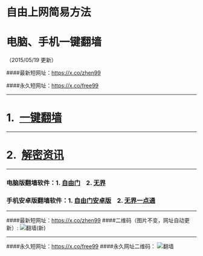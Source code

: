 # 自由上网简易方法
# 电脑、手机一键翻墙
（2015/05/19 更新）

####最新短网址：https://x.co/zhen99

####永久短网址：https://x.co/free99

***

#  1.&nbsp;&nbsp;<a href="https://d2oug183xxz8n7.cloudfront.net" target="_blank">一键翻墙</a>

***

#  2.&nbsp;&nbsp;<a href="https://d1o39hsxm0739z.cloudfront.net/zhen99.php" target="_blank">解密资讯</a>

***

### 电脑版翻墙软件：1. <a href="https://d1o39hsxm0739z.cloudfront.net/fga01.php?fid=fg753p.zip" target="_blank">自由门</a>&nbsp;&nbsp;&nbsp;&nbsp;2. <a href="https://d1o39hsxm0739z.cloudfront.net/fga01.php?fid=u1405.zip" target="_blank">无界</a>

### 手机安卓版翻墙软件：1. <a href="https://d1o39hsxm0739z.cloudfront.net/fga01.php?fid=fgma32.apk" target="_blank">自由门安卓版</a>&nbsp;&nbsp;&nbsp;&nbsp;2. <a href="https://d1o39hsxm0739z.cloudfront.net/fga01.php?fid=um3.1.apk" target="_blank">无界一点通</a>

***

####最新短网址：https://x.co/zhen99
####二维码（图片不变，网址自动更新）:
![翻墙(新)](https://d1o39hsxm0739z.cloudfront.net/pic/yjfq1.png)

***

####永久短网址：https://x.co/free99
####永久网址二维码：
![翻墙](https://d1o39hsxm0739z.cloudfront.net/pic/yjfq0.png)
